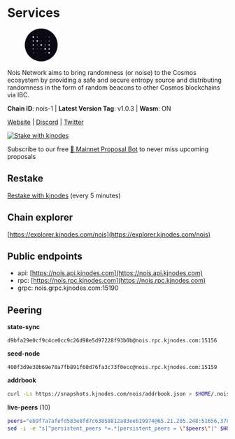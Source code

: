 # Services

<figure><img src="https://raw.githubusercontent.com/kj89/cosmos-images/main/logos/nois.png" alt=""><figcaption></figcaption></figure>

Nois Network aims to bring randomness (or noise)  to the Cosmos ecosystem by providing a safe and  secure entropy source and distributing randomness  in the form of random beacons to other Cosmos blockchains via IBC.

**Chain ID**: nois-1 | **Latest Version Tag**: v1.0.3 | **Wasm**: ON

[Website](https://nois.network) | [Discord](https://discord.gg/dHdpwtEb6F) | [Twitter](https://twitter.com/NoisRNG)

[![Stake with kjnodes](https://i.ibb.co/cr44Q8j/button-stake-with-kjnodes.png)](https://restake.app/nois/noisvaloper1fe7ju873fkknmfrmytaft93y5rlf0xcrqtp39k)

Subscribe to our free [🤖 Mainnet Proposal Bot](https://t.me/kjnodes_proposal_bot) to never miss upcoming proposals

## Restake

[Restake with kjnodes](https://restake.app/nois/noisvaloper1fe7ju873fkknmfrmytaft93y5rlf0xcrqtp39k) (every 5 minutes)
## Chain explorer
[https://explorer.kjnodes.com/nois](https://explorer.kjnodes.com/nois)

## Public endpoints

* api: [https://nois.api.kjnodes.com](https://nois.api.kjnodes.com)
* rpc: [https://nois.rpc.kjnodes.com](https://nois.rpc.kjnodes.com)
* grpc: nois.grpc.kjnodes.com:15190

## Peering

**state-sync**

```text
d9bfa29e0cf9c4ce0cc9c26d98e5d97228f93b0b@nois.rpc.kjnodes.com:15156
```

**seed-node**

```text
400f3d9e30b69e78a7fb891f60d76fa3c73f0ecc@nois.rpc.kjnodes.com:15159
```

**addrbook**
```bash
curl -Ls https://snapshots.kjnodes.com/nois/addrbook.json > $HOME/.noisd/config/addrbook.json
```

**live-peers** (10)
```bash
peers="eb9f7a7afefd583e8fd7c63858812a83eeb19974@65.21.205.248:51656,3784e5ecd7f703c8a37427463e9c7c7b31389345@142.132.211.91:51656,0cf59ab91e4a96d6e5427d903644edd18d9421d1@142.132.248.138:26786,ae02b0a36568a1f2be71bd98840aae333d1e3147@51.159.195.168:46656,23d7872bdd8b1bf80b52cb20da57b88a4935bc3d@65.109.30.197:22656,288e7a14ccac3cdc1d8ab20335d4c48edf5930f2@84.46.250.136:17356,1893178693fc4e376f8c093ae30e44e27619f79c@198.244.213.94:25156,b26e5ac4afbadf96ad31ee3aeb5e6557f2894037@65.108.199.222:30656,0b4857a716ff7e9a1813c1f069f177e8d0a7c744@85.10.199.157:51656,d9bfa29e0cf9c4ce0cc9c26d98e5d97228f93b0b@65.109.88.38:15156"
sed -i -e "s|^persistent_peers *=.*|persistent_peers = \"$peers\"|" $HOME/.noisd/config/config.toml
```
